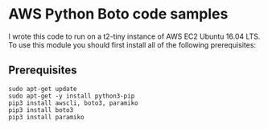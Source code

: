 # AWS Python Boto code samples

I wrote this code to run on a t2-tiny instance of AWS EC2 Ubuntu 16.04 LTS. To
use this module you should first install all of the following prerequisites:


## Prerequisites
```
sudo apt-get update
sudo apt-get -y install python3-pip
pip3 install awscli, boto3, paramiko
pip3 install boto3
pip3 install paramiko
```
